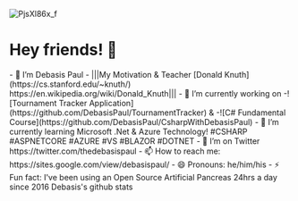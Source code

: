 ![PjsXl86x_f](https://user-images.githubusercontent.com/8848622/133393437-5b634d45-a202-4869-8860-63c004562b39.jpg)
<h1>Hey friends! 👋</h1> 
- 🔭 I’m Debasis Paul
-  |||My Motivation & Teacher [Donald Knuth](https://cs.stanford.edu/~knuth/) https://en.wikipedia.org/wiki/Donald_Knuth|||
- 🔭 I’m currently working on -![Tournament Tracker Application](https://github.com/DebasisPaul/TournamentTracker) & -![C# Fundamental Course](https://github.com/DebasisPaul/CsharpWithDebasisPaul)
- 🌱 I’m currently learning Microsoft .Net & Azure Technology! #CSHARP #ASPNETCORE #AZURE #VS #BLAZOR #DOTNET 
- 🤔 I’m on Twitter https://twitter.com/thedebasispaul
- 📫 How to reach me: https://sites.google.com/view/debasispaul/
- 😄 Pronouns: he/him/his
- ⚡ Fun fact: I've been using an Open Source Artificial Pancreas 24hrs a day since 2016 Debasis's github stats
